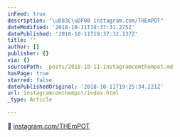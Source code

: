 ```yaml
---
inFeed: true
description: "\uD83C\uDF08 instagram.com/THEmPOT"
dateModified: '2018-10-11T19:37:31.275Z'
datePublished: '2018-10-11T19:37:32.137Z'
title: ''
author: []
publisher: {}
via: {}
sourcePath: _posts/2018-10-11-instagramcomthempot.md
hasPage: true
starred: false
datePublishedOriginal: '2018-10-11T19:25:34.221Z'
url: instagramcomthempot/index.html
_type: Article

---
```

🌈 [instagram.com/THEmPOT][0]

[0]: http://instagram.com/THEmPOT